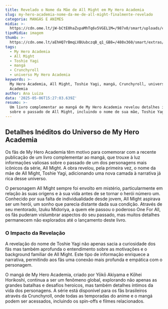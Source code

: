 ```yaml
---
title: Revelado o Nome da Mãe de All Might em My Hero Academia
slug: my-hero-academia-nome-da-me-de-all-might-finalmente-revelado
categoria: MANGÁS E ANIMES
midia: >-
  https://cdn.ome.lt/jW-bCtE0haZvpaMhTq6v5VGEL1M=/987x0/smart/uploads/conteudo/fotos/OMELETE_CAPA_-_2025-05-06T114949.953.png
tipoMidia: imagem
thumb: >-
  https://cdn.ome.lt/aEhHQ7rBmqLVBUubczqB_q1_GB8=/480x360/smart/extras/conteudos/omelete_THUMB_-_2025-05-06T114932.147.png
tags:
  - My Hero Academia
  - All Might
  - Toshie Yagi
  - mangá
  - Crunchyroll
  - universo My Hero Academia
keywords: >-
  My Hero Academia, All Might, Toshie Yagi, mangá, Crunchyroll, universo My Hero
  Academia
author: Ana Luiza
data: '2025-05-06T15:27:03.639Z'
resumo: >-
  Um livro complementar ao mangá de My Hero Academia revelou detalhes inéditos
  sobre o passado de All Might, incluindo o nome de sua mãe, Toshie Yagi.
---
```


## Detalhes Inéditos do Universo de My Hero Academia

Os fãs de My Hero Academia têm motivo para comemorar com a recente publicação de um livro complementar ao mangá, que trouxe à luz informações valiosas sobre o passado de um dos personagens mais icônicos da série, All Might. A obra revelou, pela primeira vez, o nome da mãe de All Might, Toshie Yagi, adicionando uma nova camada à narrativa já rica desse universo.

O personagem All Might sempre foi envolto em mistério, particularmente em relação às suas origens e à sua vida antes de se tornar o herói número um. Conhecido por sua falta de individualidade desde jovem, All Might aspirava ser um herói, um sonho que parecia distante dada sua condição. Através de seu mentorado, Izuku Midoriya, a quem ele passou o poderoso One For All, os fãs puderam vislumbrar aspectos do seu passado, mas muitos detalhes permanecem não explorados até o lançamento deste livro.

### O Impacto da Revelação

A revelação do nome de Toshie Yagi não apenas sacia a curiosidade dos fãs mas também aprofunda o entendimento sobre as motivações e o background familiar de All Might. Este tipo de informação enriquece a narrativa, permitindo aos fãs uma conexão mais profunda e empática com o personagem.

O mangá de My Hero Academia, criado por Yōkō Akiyama e Kōhei Horikoshi, continua a ser um fenômeno global, explorando não apenas as grandes batalhas e desafios heroicos, mas também detalhes íntimos da vida dos personagens. A série está disponível para os fãs brasileiros através da Crunchyroll, onde todas as temporadas do anime e o mangá podem ser acessados, incluindo os spin-offs e filmes relacionados.
